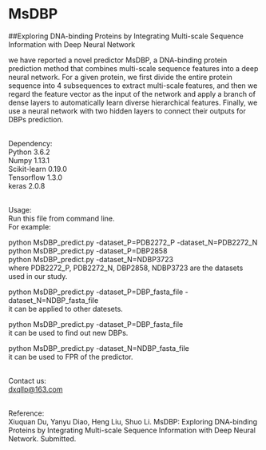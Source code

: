 # MsDBP
##Exploring DNA-binding Proteins by Integrating Multi-scale Sequence Information with Deep Neural Network

we have reported a novel predictor MsDBP, a DNA-binding protein prediction method that combines multi-scale sequence features into a deep neural network. For a given protein, we first divide the entire protein sequence into 4 subsequences to extract multi-scale features, and then we regard the feature vector as the input of the network and apply a branch of dense layers to automatically learn diverse hierarchical features. Finally, we use a neural network with two hidden layers to connect their outputs for DBPs prediction.</br></br>


Dependency:</br>
Python 3.6.2</br>
Numpy 1.13.1</br>
Scikit-learn 0.19.0</br>
Tensorflow 1.3.0</br>
keras 2.0.8</br></br>


Usage:</br>
Run this file from command line.</br>
For example:</br>

python MsDBP_predict.py -dataset_P=PDB2272_P  -dataset_N=PDB2272_N</br>
python MsDBP_predict.py -dataset_P=DBP2858</br>
python MsDBP_predict.py -dataset_N=NDBP3723</br>
where PDB2272_P, PDB2272_N, DBP2858, NDBP3723 are the datasets used in our study.

python MsDBP_predict.py -dataset_P=DBP_fasta_file  -dataset_N=NDBP_fasta_file</br>
it can be applied to other datesets.

python MsDBP_predict.py -dataset_P=DBP_fasta_file</br>
it can be used to find out new DBPs.

python MsDBP_predict.py -dataset_N=NDBP_fasta_file</br>
it can be used to FPR of the predictor.</br></br>


Contact us:</br>
dxqllp@163.com</br></br>


Reference:</br>
Xiuquan Du, Yanyu Diao, Heng Liu, Shuo Li. MsDBP: Exploring DNA-binding Proteins by Integrating Multi-scale Sequence Information with Deep Neural Network. Submitted.
